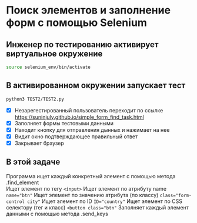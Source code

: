 # Поиск элементов и заполнение форм с помощью Selenium

## Инженер по тестированию активирует виртуальное окружение
```sh
source selenium_env/bin/activate
```
## В активированном окружении запускает тест
```sh
python3 TEST2/TEST2.py
```


- [x] Незарегестированный пользователь переходит по ссылке https://suninjuly.github.io/simple_form_find_task.html
- [x] Заполняет формы тестовыми данными
- [x] Находит кнопку для отправления дынных и нажимает на нее
- [x] Видит окно подтверждающее правильный ответ
- [x] Закрывает браузер

## В этой задаче
Программа ищет каждый конкретный элемент с помощью метода .find_element\
Ищет элемент по тегу ```<input>```
Ищет элемент по атрибуту name ```name="btn"```
Ищет элемент по значению атрибута (по классу) ```class="form-control city"```
Ищет элемент по ID ``ID="country"``
Ищет элемент по CSS селектору (тег и класс) ```<button class="btn"```
Заполняет каждый элемент данными с помощью метода .send_keys
